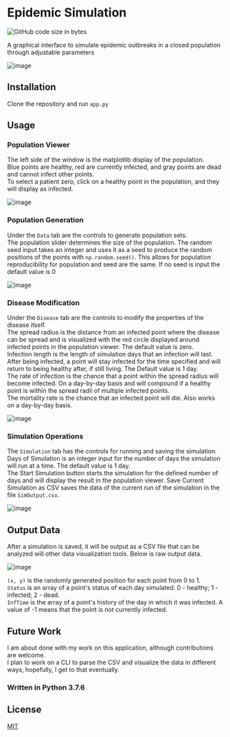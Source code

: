 # Epidemic Simulation
![GitHub code size in bytes](https://img.shields.io/github/languages/code-size/BaileyDalton007/Epidemic-Simulator)


A graphical interface to simulate epidemic outbreaks in a closed population through adjustable parameters

![image](https://user-images.githubusercontent.com/59097689/152481544-e865bef6-cb45-47db-b9a0-51c8f01fd237.png)

## Installation


Clone the repository and run ```app.py```
## Usage


### Population Viewer

The left side of the window is the matplotlib display of the population.  
Blue points are healthy, red are currently infected, and gray points are dead and cannot infect other points.  
To select a patient zero, click on a healthy point in the population, and they will display as infected.

![image](https://user-images.githubusercontent.com/59097689/152481742-c44d7ae8-dad0-41dc-9c73-76b08c448363.png)

### Population Generation

Under the ```Data``` tab are the controls to generate population sets.   
The population slider determines the size of the population.
The random seed input takes an integer and uses it as a seed to produce the random positions of the points with ```np.random.seed()```. This allows for population reproducibility for population and seed are the same. If no seed is input the default value is 0

![image](https://user-images.githubusercontent.com/59097689/152482746-68431e60-e42b-45b5-a199-6dfb24a40091.png)

### Disease Modification

Under the ```Disease``` tab are the controls to modify the properties of the disease itself.   
The spread radius is the distance from an infected point where the disease can be spread and is visualized with the red circle displayed around infected points in the population viewer. The default value is zero.   
Infection length is the length of simulation days that an infection will last. After being infected, a point will stay infected for the time specified and will return to being healthy after, if still living. The Default value is 1 day.    
The rate of infection is the chance that a point within the spread radius will become infected. On a day-by-day basis and will compound if a healthy point is within the spread radii of multiple infected points.   
The mortality rate is the chance that an infected point will die. Also works on a day-by-day basis.

![image](https://user-images.githubusercontent.com/59097689/152483436-1200b363-9663-405d-8960-171a6e929d61.png)

### Simulation Operations

The ```Simulation``` tab has the controls for running and saving the simulation.   
Days of Simulation is an integer input for the number of days the simulation will run at a time. The default value is 1 day.   
The Start Simulation button starts the simulation for the defined number of days and will display the result in the population viewer.
Save Current Simulation as CSV saves the data of the current run of the simulation in the file ```SimOutput.csv```.

![image](https://user-images.githubusercontent.com/59097689/152484905-6cae3199-5244-49c4-be85-4ce274eb494c.png)


## Output Data
After a simulation is saved, it will be output as a CSV file that can be analyzed will other data visualization tools. Below is raw output data.

![image](https://user-images.githubusercontent.com/59097689/152485885-7710ccca-f1e0-43ce-ba66-b6bef511ef99.png)

```(x, y)``` is the randomly generated position for each point from 0 to 1.   
```Status``` is an array of a point's status of each day simulated. 0 - healthy; 1 - infected; 2 - dead.   
```InfTime``` is the array of a point's history of the day in which it was infected. A value of -1 means that the point is not currently infected.

## Future Work
I am about done with my work on this application, although contributions are welcome.   
I plan to work on a CLI to parse the CSV and visualize the data in different ways, hopefully, I get to that eventually.

### Written in Python 3.7.6
## License
[MIT](https://choosealicense.com/licenses/mit/)